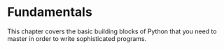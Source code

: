 # Fundamentals

This chapter covers the basic building blocks of Python that you need to master in order to write sophisticated programs. 

```{tableofcontents}
```
